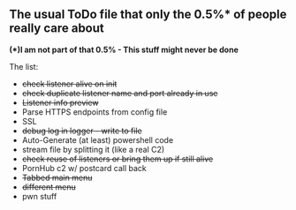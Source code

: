 ## The usual ToDo file that only the 0.5%* of people really care about
__(*)I am not part of that 0.5% - This stuff might never be done__

The list:
- <del>check listener alive on init</del>
- <del>check duplicate listener name and port already in use</del>
- <del>Listener info preview</del>
- Parse HTTPS endpoints from config file
- SSL
- <del>debug log in logger - write to file</del>
- Auto-Generate (at least) powershell code
- stream file by splitting it (like a real C2)
- <del>check reuse of listeners or bring them up if still alive</del>
- PornHub c2 w/ postcard call back
- <del>Tabbed main menu</del>
- <del>different menu</del>
- pwn stuff
